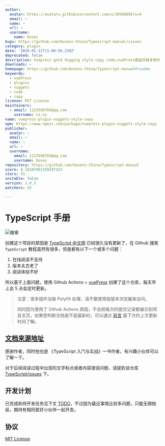 ```yaml
---
author:
  avatar: https://avatars.githubusercontent.com/u/39508895?v=4
  email: ~
  name: ~
  url: ~
  username:
    name: boses
bugs: https://github.com/bosens-China/Typescript-manual/issues
category: plugin
date: '2020-01-11T11:08:56.230Z'
deprecated: false
description: Vuepress gold digging style copy code;vuePress掘金风格复制代码
downloads: ~
homepage: https://github.com/bosens-China/Typescript-manual#readme
keywords:
  - vuePress
  - plugins
  - nuggets
  - code
  - copy
license: MIT License
maintainers:
  - email: 1123598783@qq.com
    username: cs-xy
name: vuepress-plugin-nuggets-style-copy
npm: https://www.npmjs.com/package/vuepress-plugin-nuggets-style-copy
publisher:
  avatar: ~
  email: ~
  name: ~
  url: ~
  username:
    email: 1123598783@qq.com
    username: boses
repository: https://github.com/bosens-China/Typescript-manual
score: 0.18107991350297323
stars: 53
unstable: false
version: 1.0.3
watchers: 53

---
```


# TypeScript 手册

![徽章](https://img.shields.io/badge/License-MIT-brightgreen)

创建这个项目的原因是 [TypeScript 中文网](https://www.tslang.cn/) 已经很久没有更新了，在 Github 搜索 `TypeScript` 教程虽然有很多，但是都有以下一个或多个问题：

1. 在线阅读不支持
2. 版本太古老了
3. 阅读体验不好

所以基于上面问题，使用 Github Actions + [vuePress](https://vuepress.vuejs.org/) 创建了这个仓库，每天早上会 5 点会定时更新。

<!-- > ~~因为 github 访问不稳定，这里提供一个[备用地址](https://tsc.yangliu.pub/)，如果喜欢请点击一下 `star` 支持一下~~ -->

> 注意：很多插件没做 Polyfill 处理，请不要使用低版本浏览器来访问。
>
> 同时因为使用了 Github Actions 原因，不会把每次的提交记录都展示到项目主页，如果想判断文档是不是最新的，可以通过 [前言](https://bosens-china.github.io/Typescript-manual/describe/) 最下方的上次更新时间了解。

## [文档来源地址](https://github.com/zhongsp/TypeScript)

感谢作者，同时他也是 《TypeScript 入门与实战》一书作者，有兴趣小伙伴可以了解一下。

对于后续阅读过程中出现的文字标点或者内容错误问题，请提到该仓库[TypeScript/issues](https://github.com/zhongsp/TypeScript/issues) 下。

## 开发计划

已完成和待开发任务见下文 [TODO](/TODO.md)，不过因为最近事情比较多问题，只能无限拖延，期待有相同爱好小伙伴一起开发。

## 协议

[MIT License](/License)
